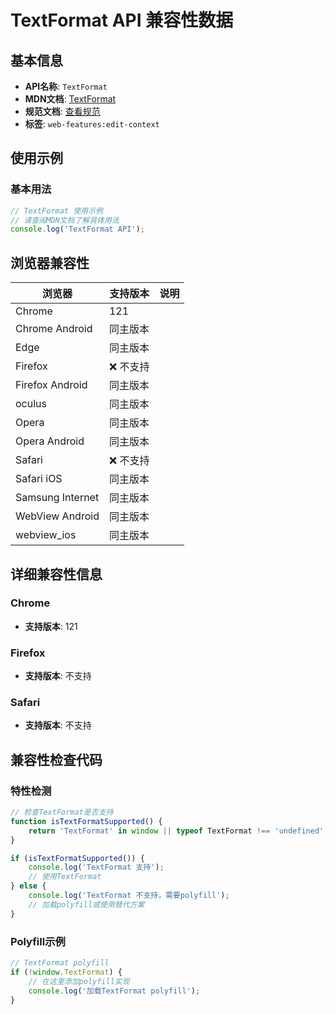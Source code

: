 # TextFormat API 兼容性数据

## 基本信息

- **API名称**: `TextFormat`
- **MDN文档**: [TextFormat](https://developer.mozilla.org/docs/Web/API/TextFormat)
- **规范文档**: [查看规范](https://w3c.github.io/edit-context/#dom-textformat)
- **标签**: `web-features:edit-context`

## 使用示例

### 基本用法

```javascript
// TextFormat 使用示例
// 请查阅MDN文档了解具体用法
console.log('TextFormat API');
```

## 浏览器兼容性

| 浏览器 | 支持版本 | 说明 |
|--------|----------|------|
| Chrome | 121 |  |
| Chrome Android | 同主版本 |  |
| Edge | 同主版本 |  |
| Firefox | ❌ 不支持 |  |
| Firefox Android | 同主版本 |  |
| oculus | 同主版本 |  |
| Opera | 同主版本 |  |
| Opera Android | 同主版本 |  |
| Safari | ❌ 不支持 |  |
| Safari iOS | 同主版本 |  |
| Samsung Internet | 同主版本 |  |
| WebView Android | 同主版本 |  |
| webview_ios | 同主版本 |  |

## 详细兼容性信息

### Chrome

- **支持版本**: 121

### Firefox

- **支持版本**: 不支持

### Safari

- **支持版本**: 不支持

## 兼容性检查代码

### 特性检测

```javascript
// 检查TextFormat是否支持
function isTextFormatSupported() {
    return 'TextFormat' in window || typeof TextFormat !== 'undefined';
}

if (isTextFormatSupported()) {
    console.log('TextFormat 支持');
    // 使用TextFormat
} else {
    console.log('TextFormat 不支持，需要polyfill');
    // 加载polyfill或使用替代方案
}
```

### Polyfill示例

```javascript
// TextFormat polyfill
if (!window.TextFormat) {
    // 在这里添加polyfill实现
    console.log('加载TextFormat polyfill');
}
```

